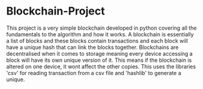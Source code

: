 # Blockchain-Project

This project is a very simple blockchain developed in python covering all the fundamentals to the algorithm and how it works.
A blockchain is essentially a list of blocks and these blocks contain transactions and each block will have a unique hash that can link the blocks together.
Blockchains are decentralised when it comes to storage meaning every device accessing a block will have its own unique version of it. This means if the blockchain is altered on one device, it wont affect the other copies.
This uses the libraries 'csv' for reading transaction from a csv file and 'hashlib' to generate a unique.
